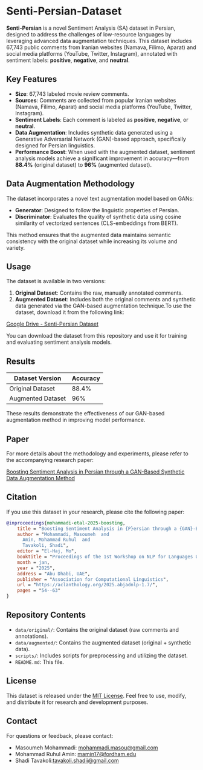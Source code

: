 # Senti-Persian-Dataset

**Senti-Persian** is a novel Sentiment Analysis (SA) dataset in Persian, designed to address the challenges of low-resource languages by leveraging advanced data augmentation techniques. This dataset includes 67,743 public comments from Iranian websites (Namava, Filimo, Aparat) and social media platforms (YouTube, Twitter, Instagram), annotated with sentiment labels: **positive**, **negative**, and **neutral**.

## Key Features

- **Size**: 67,743 labeled movie review comments.
- **Sources**: Comments are collected from popular Iranian websites (Namava, Filimo, Aparat) and social media platforms (YouTube, Twitter, Instagram).
- **Sentiment Labels**: Each comment is labeled as **positive**, **negative**, or **neutral**.
- **Data Augmentation**: Includes synthetic data generated using a Generative Adversarial Network (GAN)-based approach, specifically designed for Persian linguistics.
- **Performance Boost**: When used with the augmented dataset, sentiment analysis models achieve a significant improvement in accuracy—from **88.4%** (original dataset) to **96%** (augmented dataset).

## Data Augmentation Methodology

The dataset incorporates a novel text augmentation model based on GANs:
- **Generator**: Designed to follow the linguistic properties of Persian.
- **Discriminator**: Evaluates the quality of synthetic data using cosine similarity of vectorized sentences (CLS-embeddings from BERT).

This method ensures that the augmented data maintains semantic consistency with the original dataset while increasing its volume and variety.

## Usage

The dataset is available in two versions:
1. **Original Dataset**: Contains the raw, manually annotated comments.
2. **Augmented Dataset**: Includes both the original comments and synthetic data generated via the GAN-based augmentation technique.To use the dataset, download it from the following link:

[Google Drive - Senti-Persian Dataset](https://drive.google.com/file/d/1HgM84w6SBxbiTXlmKstI_r9CTGXjFN41/view?usp=sharing)


You can download the dataset from this repository and use it for training and evaluating sentiment analysis models.

## Results

| Dataset Version       | Accuracy |
|-----------------------|----------|
| Original Dataset      | 88.4%    |
| Augmented Dataset     | 96%      |

These results demonstrate the effectiveness of our GAN-based augmentation method in improving model performance.

## Paper
For more details about the methodology and experiments, please refer to the accompanying research paper:

[Boosting Sentiment Analysis in Persian through a GAN-Based Synthetic Data Augmentation Method
](https://aclanthology.org/2025.abjadnlp-1.7/)
## Citation

If you use this dataset in your research, please cite the following paper:

```bibtex
@inproceedings{mohammadi-etal-2025-boosting,
    title = "Boosting Sentiment Analysis in {P}ersian through a {GAN}-Based Synthetic Data Augmentation Method",
    author = "Mohammadi, Masoumeh  and
      Amin, Mohammad Ruhul  and
      Tavakoli, Shadi",
    editor = "El-Haj, Mo",
    booktitle = "Proceedings of the 1st Workshop on NLP for Languages Using Arabic Script",
    month = jan,
    year = "2025",
    address = "Abu Dhabi, UAE",
    publisher = "Association for Computational Linguistics",
    url = "https://aclanthology.org/2025.abjadnlp-1.7/",
    pages = "54--63"
}
```


## Repository Contents

- `data/original/`: Contains the original dataset (raw comments and annotations).
- `data/augmented/`: Contains the augmented dataset (original + synthetic data).
- `scripts/`: Includes scripts for preprocessing and utilizing the dataset.
- `README.md`: This file.

## License

This dataset is released under the [MIT License](LICENSE). Feel free to use, modify, and distribute it for research and development purposes.

## Contact

For questions or feedback, please contact:
- Masoumeh Mohammadi: mohammadi.masou@gmail.com
- Mohammad Ruhul Amin: mamin17@fordham.edu
- Shadi Tavakoli:tavakoli.shadii@gmail.com
